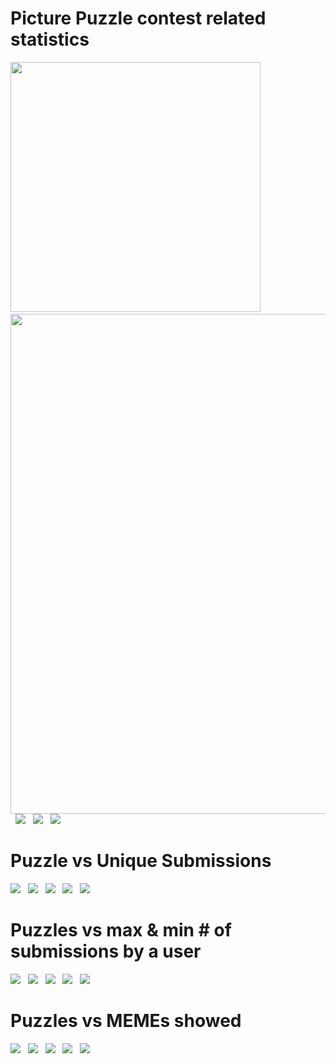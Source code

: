 #  Picture Puzzle contest related statistics
  
<img src="generated/usertype_pie.png" width="400">
&nbsp;
<img src="generated/tag_puzzle_pie.png" width="800">
&nbsp;

<img src="generated/tag_subm_bar.png" >
&nbsp;
<img src="generated/user_first_solved.png" >
&nbsp;
<img src="generated/user_max_tries.png" >
&nbsp;

# Puzzle vs Unique Submissions

<img src="generated/puzzle_subm_bar1.png" >
&nbsp;
<img src="generated/puzzle_subm_bar2.png" >
&nbsp;
<img src="generated/puzzle_subm_bar3.png" >
&nbsp;
<img src="generated/puzzle_subm_bar4.png" >
&nbsp;
<img src="generated/puzzle_subm_bar5.png" >
&nbsp;


# Puzzles vs max & min # of submissions by a user

<img src="generated/puzzle_tries_bar1.png" >
&nbsp;
<img src="generated/puzzle_tries_bar2.png" >
&nbsp;
<img src="generated/puzzle_tries_bar3.png" >
&nbsp;
<img src="generated/puzzle_tries_bar4.png" >
&nbsp;
<img src="generated/puzzle_tries_bar5.png" >
&nbsp;

# Puzzles vs MEMEs showed

<img src="generated/puzzle_meme1.png" >
&nbsp;
<img src="generated/puzzle_meme2.png" >
&nbsp;
<img src="generated/puzzle_meme3.png" >
&nbsp;
<img src="generated/puzzle_meme4.png" >
&nbsp;
<img src="generated/puzzle_meme5.png" >
&nbsp;




